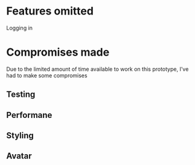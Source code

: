 # Features omitted
Logging in

# Compromises made
Due to the limited amount of time available to work on this prototype, I've had to make some compromises

## Testing
## Performane
## Styling
## Avatar

